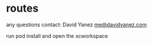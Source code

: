 routes
======

any questions contact: 
David Yanez
me@davidyanez.com

run pod install and open the xcworkspace
